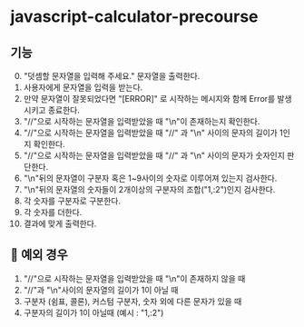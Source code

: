 # javascript-calculator-precourse

## 기능

0. "덧셈할 문자열을 입력해 주세요." 문자열을 출력한다.
1. 사용자에게 문자열을 입력을 받는다.
2. 만약 문자열이 잘못되었다면 "[ERROR]" 로 시작하는 메시지와 함께 Error를 발생시키고 종료한다.
3. "//"으로 시작하는 문자열을 입력받았을 때 "\n"이 존재하는지 확인한다.
4. "//"으로 시작하는 문자열을 입력받았을 때 "//" 과 "\n" 사이의 문자의 길이가 1인지 확인한다.
5. "//"으로 시작하는 문자열을 입력받았을 때 "//" 과 "\n" 사이의 문자가 숫자인지 판단한다.
6. "\n"뒤의 문자열이 구분자 혹은 1~9사이의 숫자로 이루어져 있는지 검사한다.
7. "\n"뒤의 문자열의 숫자들이 2개이상의 구분자의 조합("1,:2")인지 검사한다.
8. 각 숫자를 구분자로 구분한다.
9. 각 숫자를 더한다.
10. 결과에 맞게 출력한다.

## 🚨 예외 경우

1. "//"으로 시작하는 문자열을 입력받았을 때 "\n"이 존재하지 않을 때
2. "//"과 "\n"사이의 문자열의 길이가 1이 아닐 때
3. 구분자 (쉼표, 콜론), 커스텀 구분자, 숫자 외에 다른 문자가 있을 때
4. 구분자의 길이가 1이 아닐때 (예시 : "1,:2")
